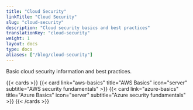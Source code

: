 ```yaml
---
title: "Cloud Security"
linkTitle: "Cloud Security"
slug: "cloud-security"
description: "Cloud security basics and best practices"
translationKey: "cloud-security"
weight: 1
layout: docs
type: docs
aliases: ["/blog/cloud-security"]
---
```



Basic cloud security information and best practices.

{{< cards >}}
  {{< card link="aws-basics" title="AWS Basics" icon="server" subtitle="AWS security fundamentals" >}}
  {{< card link="azure-basics" title="Azure Basics" icon="server" subtitle="Azure security fundamentals" >}}
{{< /cards >}} 